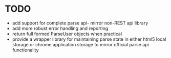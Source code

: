 TODO
====

* add support for complete parse api- mirror non-REST api library
* add more robust error handling and reporting
* return full formed ParseUser objects when practical
* provide a wrapper library for maintaining parse state in either html5 local storage or chrome application storage to mirror official parse api functionality